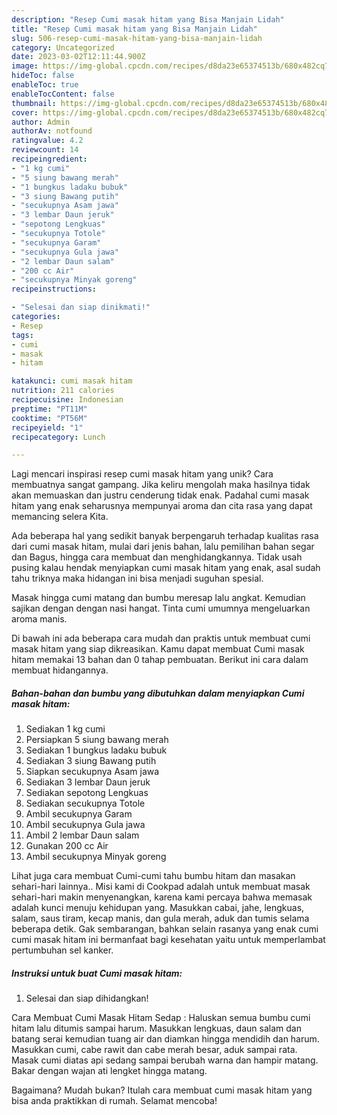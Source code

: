 ```yaml
---
description: "Resep Cumi masak hitam yang Bisa Manjain Lidah"
title: "Resep Cumi masak hitam yang Bisa Manjain Lidah"
slug: 506-resep-cumi-masak-hitam-yang-bisa-manjain-lidah
category: Uncategorized
date: 2023-03-02T12:11:44.900Z
image: https://img-global.cpcdn.com/recipes/d8da23e65374513b/680x482cq70/cumi-masak-hitam-foto-resep-utama.jpg
hideToc: false
enableToc: true
enableTocContent: false
thumbnail: https://img-global.cpcdn.com/recipes/d8da23e65374513b/680x482cq70/cumi-masak-hitam-foto-resep-utama.jpg
cover: https://img-global.cpcdn.com/recipes/d8da23e65374513b/680x482cq70/cumi-masak-hitam-foto-resep-utama.jpg
author: Admin
authorAv: notfound
ratingvalue: 4.2
reviewcount: 14
recipeingredient:
- "1 kg cumi"
- "5 siung bawang merah"
- "1 bungkus ladaku bubuk"
- "3 siung Bawang putih"
- "secukupnya Asam jawa"
- "3 lembar Daun jeruk"
- "sepotong Lengkuas"
- "secukupnya Totole"
- "secukupnya Garam"
- "secukupnya Gula jawa"
- "2 lembar Daun salam"
- "200 cc Air"
- "secukupnya Minyak goreng"
recipeinstructions:

- "Selesai dan siap dinikmati!"
categories:
- Resep
tags:
- cumi
- masak
- hitam

katakunci: cumi masak hitam 
nutrition: 211 calories
recipecuisine: Indonesian
preptime: "PT11M"
cooktime: "PT56M"
recipeyield: "1"
recipecategory: Lunch

---
```





Lagi mencari inspirasi resep cumi masak hitam yang unik? Cara membuatnya sangat gampang. Jika keliru mengolah maka hasilnya tidak akan memuaskan dan justru cenderung tidak enak. Padahal cumi masak hitam yang enak seharusnya mempunyai aroma dan cita rasa yang dapat memancing selera Kita.





Ada beberapa hal yang sedikit banyak berpengaruh terhadap kualitas rasa dari cumi masak hitam, mulai dari jenis bahan, lalu pemilihan bahan segar dan Bagus, hingga cara membuat dan menghidangkannya. Tidak usah pusing kalau hendak menyiapkan cumi masak hitam yang enak,      asal sudah tahu triknya maka hidangan ini bisa menjadi suguhan spesial.














Masak hingga cumi matang dan bumbu meresap lalu angkat. Kemudian sajikan dengan dengan nasi hangat. Tinta cumi umumnya mengeluarkan aroma manis.






Di bawah ini ada beberapa cara mudah dan praktis untuk membuat cumi masak hitam yang siap dikreasikan. Kamu dapat membuat Cumi masak hitam memakai 13 bahan dan 0 tahap pembuatan. Berikut ini cara dalam membuat hidangannya.

<!--inarticleads1-->

##### Bahan-bahan dan bumbu yang dibutuhkan dalam menyiapkan Cumi masak hitam:

1. Sediakan 1 kg cumi
1. Persiapkan 5 siung bawang merah
1. Sediakan 1 bungkus ladaku bubuk
1. Sediakan 3 siung Bawang putih
1. Siapkan secukupnya Asam jawa
1. Sediakan 3 lembar Daun jeruk
1. Sediakan sepotong Lengkuas
1. Sediakan secukupnya Totole
1. Ambil secukupnya Garam
1. Ambil secukupnya Gula jawa
1. Ambil 2 lembar Daun salam
1. Gunakan 200 cc Air
1. Ambil secukupnya Minyak goreng


Lihat juga cara membuat Cumi-cumi tahu bumbu hitam dan masakan sehari-hari lainnya.. Misi kami di Cookpad adalah untuk membuat masak sehari-hari makin menyenangkan, karena kami percaya bahwa memasak adalah kunci menuju kehidupan yang. Masukkan cabai, jahe, lengkuas, salam, saus tiram, kecap manis, dan gula merah, aduk dan tumis selama beberapa detik. Gak sembarangan, bahkan selain rasanya yang enak cumi cumi masak hitam ini bermanfaat bagi kesehatan yaitu untuk memperlambat pertumbuhan sel kanker. 

<!--inarticleads2-->

##### Instruksi untuk buat Cumi masak hitam:


1. Selesai dan siap dihidangkan!

Cara Membuat Cumi Masak Hitam Sedap : Haluskan semua bumbu cumi hitam lalu ditumis sampai harum. Masukkan lengkuas, daun salam dan batang serai kemudian tuang air dan diamkan hingga mendidih dan harum. Masukkan cumi, cabe rawit dan cabe merah besar, aduk sampai rata. Masak cumi diatas api sedang sampai berubah warna dan hampir matang. Bakar dengan wajan ati lengket hingga matang. 

Bagaimana? Mudah bukan? Itulah cara membuat cumi masak hitam yang bisa anda praktikkan di rumah. Selamat mencoba!
